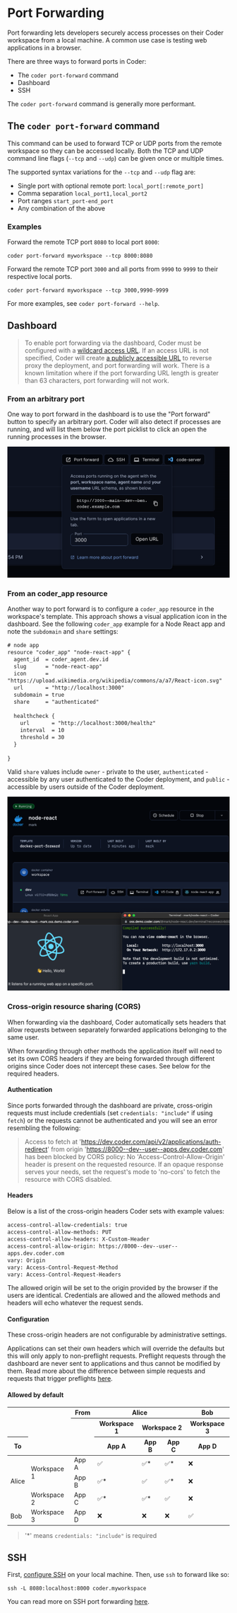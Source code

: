 # Port Forwarding

Port forwarding lets developers securely access processes on their Coder
workspace from a local machine. A common use case is testing web
applications in a browser.

There are three ways to forward ports in Coder:

- The `coder port-forward` command
- Dashboard
- SSH

The `coder port-forward` command is generally more performant.

## The `coder port-forward` command

This command can be used to forward TCP or UDP ports from the remote
workspace so they can be accessed locally. Both the TCP and UDP command
line flags (`--tcp` and `--udp`) can be given once or multiple times.

The supported syntax variations for the `--tcp` and `--udp` flag are:

- Single port with optional remote port: `local_port[:remote_port]`
- Comma separation `local_port1,local_port2`
- Port ranges `start_port-end_port`
- Any combination of the above

### Examples

Forward the remote TCP port `8080` to local port `8000`:

```console
coder port-forward myworkspace --tcp 8000:8080
```

Forward the remote TCP port `3000` and all ports from `9990` to `9999`
to their respective local ports.

```console
coder port-forward myworkspace --tcp 3000,9990-9999
```

For more examples, see `coder port-forward --help`.

## Dashboard

> To enable port forwarding via the dashboard, Coder must be configured with a
> [wildcard access URL](../admin/configure.md#wildcard-access-url). If an access
> URL is not specified, Coder will create [a publicly accessible URL](../admin/configure.md#tunnel)
> to reverse proxy the deployment, and port forwarding will work. There is a
> known limitation where if the port forwarding URL length is greater than 63
> characters, port forwarding will not work.

### From an arbitrary port

One way to port forward in the dashboard is to use the "Port forward" button to specify an arbitrary port. Coder will also detect if processes are running, and will list them below the port picklist to click an open the running processes in the browser.

![Port forwarding in the UI](../images/port-forward-dashboard.png)

### From an coder_app resource

Another way to port forward is to configure a `coder_app` resource in the workspace's template. This approach shows a visual application icon in the dashboard. See the following `coder_app` example for a Node React app and note the `subdomain` and `share` settings:

```hcl
# node app
resource "coder_app" "node-react-app" {
  agent_id  = coder_agent.dev.id
  slug      = "node-react-app"
  icon      = "https://upload.wikimedia.org/wikipedia/commons/a/a7/React-icon.svg"
  url       = "http://localhost:3000"
  subdomain = true
  share     = "authenticated"

  healthcheck {
    url       = "http://localhost:3000/healthz"
    interval  = 10
    threshold = 30
  }

}
```

Valid `share` values include `owner` - private to the user, `authenticated` - accessible by any user authenticated to the Coder deployment, and `public` - accessible by users outside of the Coder deployment.

![Port forwarding from an app in the UI](../images/coderapp-port-forward.png)

### Cross-origin resource sharing (CORS)

When forwarding via the dashboard, Coder automatically sets headers that allow
requests between separately forwarded applications belonging to the same user.

When forwarding through other methods the application itself will need to set
its own CORS headers if they are being forwarded through different origins since
Coder does not intercept these cases. See below for the required headers.

#### Authentication

Since ports forwarded through the dashboard are private, cross-origin requests
must include credentials (set `credentials: "include"` if using `fetch`) or the
requests cannot be authenticated and you will see an error resembling the
following:

> Access to fetch at 'https://dev.coder.com/api/v2/applications/auth-redirect' from origin 'https://8000--dev--user--apps.dev.coder.com' has been blocked by CORS policy: No 'Access-Control-Allow-Origin' header is present on the requested resource. If an opaque response serves your needs, set the request's mode to 'no-cors' to fetch the resource with CORS disabled.

#### Headers

Below is a list of the cross-origin headers Coder sets with example values:

```
access-control-allow-credentials: true
access-control-allow-methods: PUT
access-control-allow-headers: X-Custom-Header
access-control-allow-origin: https://8000--dev--user--apps.dev.coder.com
vary: Origin
vary: Access-Control-Request-Method
vary: Access-Control-Request-Headers
```

The allowed origin will be set to the origin provided by the browser if the
users are identical. Credentials are allowed and the allowed methods and headers
will echo whatever the request sends.

#### Configuration

These cross-origin headers are not configurable by administrative settings.

Applications can set their own headers which will override the defaults but this
will only apply to non-preflight requests. Preflight requests through the
dashboard are never sent to applications and thus cannot be modified by
them. Read more about the difference between simple requests and requests that
trigger preflights
[here](https://developer.mozilla.org/en-US/docs/Web/HTTP/CORS#simple_requests).

#### Allowed by default

<table class="tg">
<thead>
  <tr>
    <th class="tg-0pky" rowspan="2"></th>
    <th class="tg-0pky" rowspan="3"></th>
    <th class="tg-0pky">From</th>
    <th class="tg-0pky" colspan="3">Alice</th>
    <th class="tg-0pky">Bob</th>
  </tr>
  <tr>
    <th class="tg-0pky" rowspan="2"></th>
    <th class="tg-0pky">Workspace 1</th>
    <th class="tg-0pky" colspan="2">Workspace 2</th>
    <th class="tg-0pky">Workspace 3</th>
  </tr>
  <tr>
    <th class="tg-0pky">To</th>
    <th class="tg-0pky">App A</th>
    <th class="tg-0pky">App B</th>
    <th class="tg-0pky">App C</th>
    <th class="tg-0pky">App D</th>
  </tr>
</thead>
<tbody>
  <tr>
    <td class="tg-0pky" rowspan="3">Alice</td>
    <td class="tg-0pky" rowspan="2">Workspace 1</td>
    <td class="tg-0pky">App A</td>
    <td class="tg-0pky">✅</td>
    <td class="tg-0pky">✅<span style="font-weight:400;font-style:normal">*</span></td>
    <td class="tg-0pky">✅<span style="font-weight:400;font-style:normal">*</span></td>
    <td class="tg-0pky">❌</td>
  </tr>
  <tr>
    <td class="tg-0pky">App B</td>
    <td class="tg-0pky">✅*</td>
    <td class="tg-0pky">✅</td>
    <td class="tg-0pky">✅<span style="font-weight:400;font-style:normal">*</span></td>
    <td class="tg-0pky">❌</td>
  </tr>
  <tr>
    <td class="tg-0pky">Workspace 2</td>
    <td class="tg-0pky">App C</td>
    <td class="tg-0pky">✅<span style="font-weight:400;font-style:normal">*</span></td>
    <td class="tg-0pky">✅<span style="font-weight:400;font-style:normal">*</span></td>
    <td class="tg-0pky">✅</td>
    <td class="tg-0pky">❌</td>
  </tr>
  <tr>
    <td class="tg-0pky">Bob</td>
    <td class="tg-0pky">Workspace 3</td>
    <td class="tg-0pky">App D</td>
    <td class="tg-0pky">❌</td>
    <td class="tg-0pky">❌</td>
    <td class="tg-0pky">❌</td>
    <td class="tg-0pky">✅</td>
  </tr>
</tbody>
</table>

> '\*' means `credentials: "include"` is required

## SSH

First, [configure SSH](../ides.md#ssh-configuration) on your
local machine. Then, use `ssh` to forward like so:

```console
ssh -L 8080:localhost:8000 coder.myworkspace
```

You can read more on SSH port forwarding [here](https://www.ssh.com/academy/ssh/tunneling/example).
